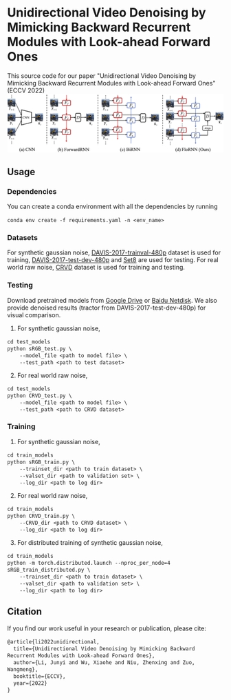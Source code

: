 # Unidirectional Video Denoising by Mimicking Backward Recurrent Modules with Look-ahead Forward Ones
This source code for our paper "Unidirectional Video Denoising by Mimicking Backward Recurrent Modules with Look-ahead Forward Ones" (ECCV 2022)
![overview](./imgs/figure_overview.png)

## Usage
### Dependencies
You can create a conda environment with all the dependencies by running

```conda env create -f requirements.yaml -n <env_name>```

### Datasets
For synthetic gaussian noise, [DAVIS-2017-trainval-480p](https://data.vision.ee.ethz.ch/csergi/share/davis/DAVIS-2017-trainval-480p.zip) dataset is used for training,
[DAVIS-2017-test-dev-480p](https://data.vision.ee.ethz.ch/csergi/share/davis/DAVIS-2017-test-dev-480p.zip) and [Set8](https://www.dropbox.com/sh/20n4cscqkqsfgoj/AABGftyJuJDwuCLGczL-fKvBa/test_sequences?dl=0&subfolder_nav_tracking=1) are used for testing.
For real world raw noise, [CRVD](https://github.com/cao-cong/RViDeNet#captured-raw-video-denoising-dataset-crvd-dataset) dataset is used for training and testing.

### Testing
Download pretrained models from [Google Drive](https://drive.google.com/drive/folders/1A854tOA6_qB14ax3JZ7bb7tLo0UovkyI?usp=sharing) or [Baidu Netdisk](https://pan.baidu.com/s/1YomcegvdtoxVPr96odCo8w?pwd=ogua).
We also provide denoised results (tractor from DAVIS-2017-test-dev-480p) for visual comparison.
1. For synthetic gaussian noise,
```
cd test_models
python sRGB_test.py \
    --model_file <path to model file> \
    --test_path <path to test dataset>
```
2. For real world raw noise, 
```
cd test_models
python CRVD_test.py \
    --model_file <path to model file> \
    --test_path <path to CRVD dataset>
```

### Training
1. For synthetic gaussian noise,
```
cd train_models
python sRGB_train.py \
    --trainset_dir <path to train dataset> \
    --valset_dir <path to validation set> \
    --log_dir <path to log dir>
```
2. For real world raw noise,
```
cd train_models
python CRVD_train.py \
    --CRVD_dir <path to CRVD dataset> \
    --log_dir <path to log dir>
```
3. For distributed training of synthetic gaussian noise,
```
cd train_models
python -m torch.distributed.launch --nproc_per_node=4 sRGB_train_distributed.py \
    --trainset_dir <path to train dataset> \
    --valset_dir <path to validation set> \
    --log_dir <path to log dir>
```

## Citation

If you find our work useful in your research or publication, please cite:
```
@article{li2022unidirectional,
  title={Unidirectional Video Denoising by Mimicking Backward Recurrent Modules with Look-ahead Forward Ones},
  author={Li, Junyi and Wu, Xiaohe and Niu, Zhenxing and Zuo, Wangmeng},
  booktitle={ECCV},
  year={2022}
}
```
